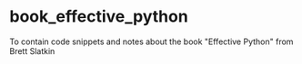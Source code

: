 # book_effective_python
 To contain code snippets and notes about the book "Effective Python" from Brett Slatkin
